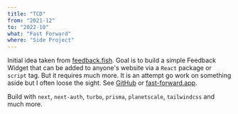 ```yaml
---
title: "TCD"
from: "2021-12"
to: "2022-10"
what: "Fast Forward"
where: "Side Project"
---
```


Initial idea taken from [feedback.fish](https://feedback.fish). Goal is to build a simple Feedback Widget that can be added to anyone's website via a `React` package or `script` tag. But it requires much more. It is an attempt go work on something aside but I often loose the sight. See [GitHub](https://github.com/mxkaske/fast-forward) or [fast-forward.app](https://fast-forward.app).

Build with `next`, `next-auth`, `turbo`, `prisma`, `planetscale`, `tailwindcss` and much more.

